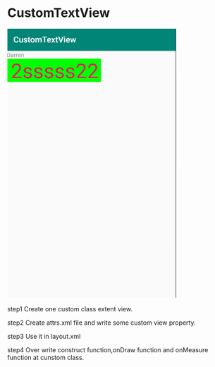 # CustomTextView

![image](https://github.com/carlcarl001001/CustomTextView/blob/master/result.png)

step1 Create one custom class extent view.

step2 Create attrs.xml file and write some custom view property.

step3 Use it in layout.xml

step4 Over write construct function,onDraw function and onMeasure function at cunstom class.

